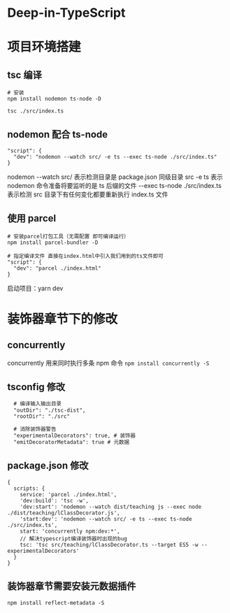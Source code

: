# Deep-in-TypeScript

# 项目环境搭建

## tsc 编译

```shell
# 安装
npm install nodemon ts-node -D

tsc ./src/index.ts
```

## nodemon 配合 ts-node

```
"script": {
  "dev": "nodemon --watch src/ -e ts --exec ts-node ./src/index.ts"
}
```

nodemon --watch src/ 表示检测目录是 package.json 同级目录 src -e ts 表示 nodemon 命令准备将要监听的是 ts 后缀的文件 --exec ts-node ./src/index.ts 表示检测 src 目录下有任何变化都要重新执行 index.ts 文件

## 使用 parcel

```shell
# 安装parcel打包工具（无需配置 即可编译运行）
npm install parcel-bundler -D

# 指定编译文件 直接在index.html中引入我们用到的ts文件即可
"script": {
  "dev": "parcel ./index.html"
}
```

启动项目：yarn dev

# 装饰器章节下的修改

## concurrently

concurrently 用来同时执行多条 npm 命令 `npm install concurrently -S`

## tsconfig 修改

```txt
  # 编译输入输出目录
  "outDir": "./tsc-dist",
  "rootDir": "./src"

  # 消除装饰器警告
  "experimentalDecorators": true, # 装饰器
  "emitDecoratorMetadata": true # 元数据
```

## package.json 修改

```json5
{
  scripts: {
    service: 'parcel ./index.html',
    'dev:build': 'tsc -w',
    'dev:start': 'nodemon --watch dist/teaching js --exec node ./dist/teaching/lClassDecorator.js',
    'start:dev': 'nodemon --watch src/ -e ts --exec ts-node ./src/index.ts',
    start: 'concurrently npm:dev:*',
    // 解决typescript编译装饰器时出现的bug
    tsc: 'tsc src/teaching/lClassDecorator.ts --target ES5 -w --experimentalDecorators'
  }
}
```

## 装饰器章节需要安装元数据插件

`npm install reflect-metadata -S`
